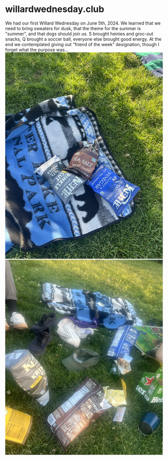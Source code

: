 # willardwednesday.club

We had our first Willard Wednesday on June 5th, 2024. We learned that we need to bring sweaters for dusk, that the theme for the summer is "summer", and that dogs should join us. S brought heinies and groc-out snacks, Q brought a soccer ball, everyone else brought good energy. At the end we contemplated giving out "friend of the week" designation, though I forget what the purpose was... 
![haha](https://github.com/jenholmberg/willardwednesday.club/blob/main/img/20240605_1.png)
![hehe](https://github.com/jenholmberg/willardwednesday.club/blob/main/img/20240605_2.png)
